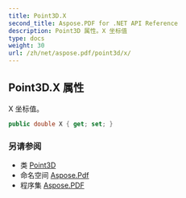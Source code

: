 ```yaml
---
title: Point3D.X
second_title: Aspose.PDF for .NET API Reference
description: Point3D 属性。X 坐标值
type: docs
weight: 30
url: /zh/net/aspose.pdf/point3d/x/
---
```

## Point3D.X 属性

X 坐标值。

```csharp
public double X { get; set; }
```

### 另请参阅

* 类 [Point3D](../)
* 命名空间 [Aspose.Pdf](../../../aspose.pdf/)
* 程序集 [Aspose.PDF](../../../)